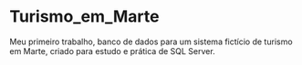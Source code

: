 # Turismo_em_Marte
Meu primeiro trabalho, banco de dados para um sistema fictício de turismo em Marte, criado para estudo e prática de SQL Server.
